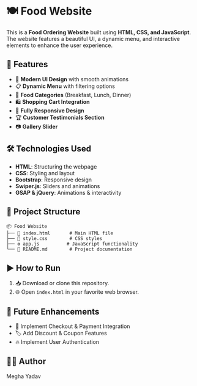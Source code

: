 # 🍽️ Food Website

This is a **Food Ordering Website** built using **HTML, CSS, and JavaScript**. The website features a beautiful UI, a dynamic menu, and interactive elements to enhance the user experience.

## 🚀 Features

- 🎨 **Modern UI Design** with smooth animations
- 📋 **Dynamic Menu** with filtering options
- 🍔 **Food Categories** (Breakfast, Lunch, Dinner)
- 🛍️ **Shopping Cart Integration**
- 📱 **Fully Responsive Design**
- 🏆 **Customer Testimonials Section**
- 📷 **Gallery Slider**

## 🛠 Technologies Used

- **HTML**: Structuring the webpage
- **CSS**: Styling and layout
- **Bootstrap**: Responsive design
- **Swiper.js**: Sliders and animations
- **GSAP & jQuery**: Animations & interactivity

## 📂 Project Structure

```
📦 Food Website
├── 📄 index.html       # Main HTML file
├── 🎨 style.css        # CSS styles
├── ⚙️ app.js          # JavaScript functionality
└── 📜 README.md        # Project documentation
```

## ▶️ How to Run

1. 📥 Download or clone this repository.
2. 🌐 Open `index.html` in your favorite web browser.

##

## 🔮 Future Enhancements

- 🛒 Implement Checkout & Payment Integration
- 🏷️ Add Discount & Coupon Features
- 🔥 Implement User Authentication

## 👩‍💻 Author

Megha Yadav

##

